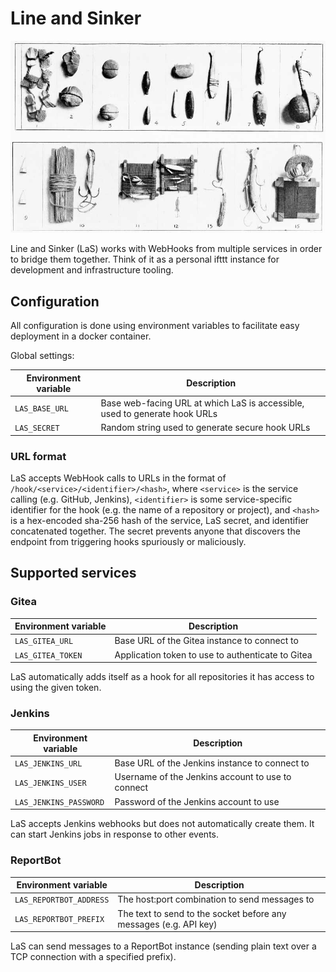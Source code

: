 # Line and Sinker

![Hooks, lines and sinkers](static/las.jpg)

Line and Sinker (LaS) works with WebHooks from multiple services in order to
bridge them together. Think of it as a personal ifttt instance for development
and infrastructure tooling.

## Configuration

All configuration is done using environment variables to facilitate easy
deployment in a docker container.

Global settings:

Environment variable | Description
-------------------- | --------------------------------------------------------
 `LAS_BASE_URL`      | Base web-facing URL at which LaS is accessible, used to generate hook URLs
 `LAS_SECRET`        | Random string used to generate secure hook URLs

### URL format

LaS accepts WebHook calls to URLs in the format of
`/hook/<service>/<identifier>/<hash>`, where `<service>` is the service calling
(e.g. GitHub, Jenkins), `<identifier>` is some service-specific identifier for
the hook (e.g. the name of a repository or project), and `<hash>` is a
hex-encoded sha-256 hash of the service, LaS secret, and identifier
concatenated together. The secret prevents anyone that discovers the endpoint
from triggering hooks spuriously or maliciously.

## Supported services

### Gitea

Environment variable | Description
-------------------- | --------------------------------------------------------
 `LAS_GITEA_URL`     | Base URL of the Gitea instance to connect to
 `LAS_GITEA_TOKEN`   | Application token to use to authenticate to Gitea

LaS automatically adds itself as a hook for all repositories it has access to
using the given token.

### Jenkins

Environment variable | Description
-------------------- | --------------------------------------------------------
 `LAS_JENKINS_URL`   | Base URL of the Jenkins instance to connect to
 `LAS_JENKINS_USER`  | Username of the Jenkins account to use to connect
 `LAS_JENKINS_PASSWORD` | Password of the Jenkins account to use

LaS accepts Jenkins webhooks but does not automatically create them. It can
start Jenkins jobs in response to other events.

### ReportBot

Environment variable | Description
-------------------- | --------------------------------------------------------
 `LAS_REPORTBOT_ADDRESS` | The host:port combination to send messages to
 `LAS_REPORTBOT_PREFIX`  | The text to send to the socket before any messages (e.g. API key)

LaS can send messages to a ReportBot instance (sending plain text over a TCP
connection with a specified prefix).
